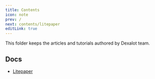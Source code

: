 ```yaml
---
title: Contents
icon: note
prev: /
next: contents/litepaper
editLink: true
---
```


This folder keeps the articles and tutorials authored by Dexalot team.

## Docs

* [Litepaper](contents/articles/litepaper)
